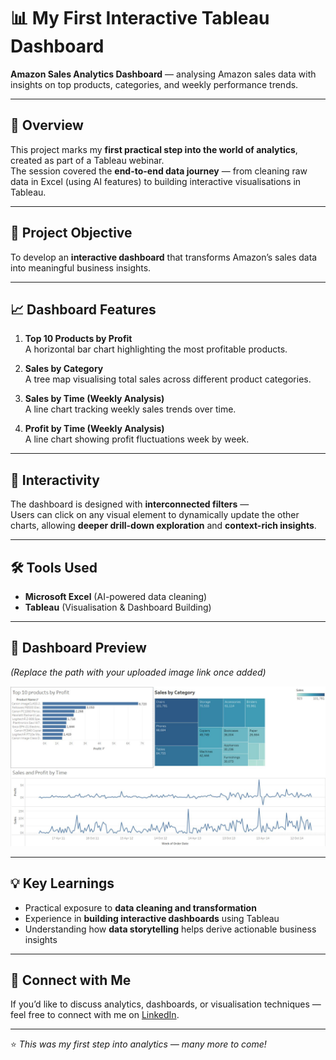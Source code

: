# 📊 My First Interactive Tableau Dashboard

**Amazon Sales Analytics Dashboard** — analysing Amazon sales data with insights on top products, categories, and weekly performance trends.

---

## 🧠 Overview
This project marks my **first practical step into the world of analytics**, created as part of a Tableau webinar.  
The session covered the **end-to-end data journey** — from cleaning raw data in Excel (using AI features) to building interactive visualisations in Tableau.

---

## 🚀 Project Objective
To develop an **interactive dashboard** that transforms Amazon’s sales data into meaningful business insights.

---

## 📈 Dashboard Features

1. **Top 10 Products by Profit**  
   A horizontal bar chart highlighting the most profitable products.

2. **Sales by Category**  
   A tree map visualising total sales across different product categories.

3. **Sales by Time (Weekly Analysis)**  
   A line chart tracking weekly sales trends over time.

4. **Profit by Time (Weekly Analysis)**  
   A line chart showing profit fluctuations week by week.

---

## 🔄 Interactivity
The dashboard is designed with **interconnected filters** —  
Users can click on any visual element to dynamically update the other charts, allowing **deeper drill-down exploration** and **context-rich insights**.

---

## 🛠️ Tools Used
- **Microsoft Excel** (AI-powered data cleaning)  
- **Tableau** (Visualisation & Dashboard Building)

---

## 📸 Dashboard Preview
*(Replace the path with your uploaded image link once added)*

![Amazon Sales Dashboard Preview](Amazon-Dashboard.png)

---

## 💡 Key Learnings
- Practical exposure to **data cleaning and transformation**  
- Experience in **building interactive dashboards** using Tableau  
- Understanding how **data storytelling** helps derive actionable business insights

---

## 🔗 Connect with Me
If you’d like to discuss analytics, dashboards, or visualisation techniques —  
feel free to connect with me on [LinkedIn](https://www.linkedin.com/in/manjotsingh0904).

---

⭐ *This was my first step into analytics — many more to come!*
